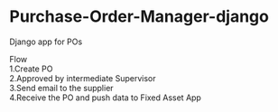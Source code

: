 # Purchase-Order-Manager-django
Django app for POs

Flow<br>
1.Create PO <br>
2.Approved by intermediate Supervisor<br>
3.Send email to the supplier<br>
4.Receive the PO and push data to Fixed Asset App<br>
